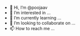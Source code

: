 - 👋 Hi, I’m @poojaav
- 👀 I’m interested in ...
- 🌱 I’m currently learning ...
- 💞️ I’m looking to collaborate on ...
- 📫 How to reach me ...

<!---
poojaav/poojaav is a ✨ special ✨ repository because its `README.md` (this file) appears on your GitHub profile.
You can click the Preview link to take a look at your changes.
--->
